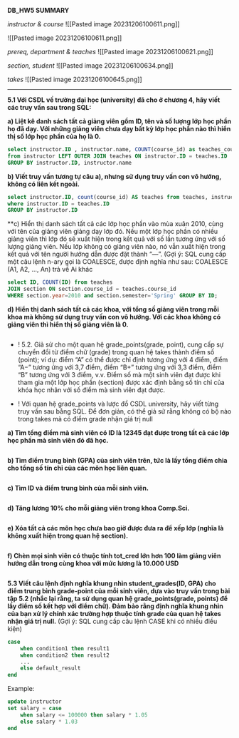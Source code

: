 **DB_HW5 SUMMARY**

*instructor & course*
![[Pasted image 20231206100611.png]]

![[Pasted image 20231206100611.png]]


*prereq, department & teaches*
![[Pasted image 20231206100621.png]]



*section, student*
![[Pasted image 20231206100634.png]]



*takes*
![[Pasted image 20231206100645.png]]


---

**5.1 Với CSDL về trường đại học (university) đã cho ở chương 4, hãy viết các truy vấn
sau trong SQL:**

**a) Liệt kê danh sách tất cả giảng viên gồm ID, tên và số lượng lớp học phần họ đã dạy.
Với những giảng viên chưa dạy bất kỳ lớp học phần nào thì hiển thị số lớp học phần của
họ là 0.**

```sql
select instructor.ID , instructor.name, COUNT(course_id) as teaches_courses
from instructor LEFT OUTER JOIN teaches ON instructor.ID = teaches.ID
GROUP BY instructor.ID, instructor.name
```


**b) Viết truy vấn tương tự câu a), nhưng sử dụng truy vấn con vô hướng, không có liên kết
ngoài.**


```sql
select instructor.ID, count(course_id) AS teaches from teaches, instructor 
where instructor.ID = teaches.ID
GROUP BY instructor.ID  
```

**c) Hiển thị danh sách tất cả các lớp học phần vào mùa xuân 2010, cùng với tên của giảng
viên giảng dạy lớp đó. Nếu một lớp học phần có nhiều giảng viên thì lớp đó sẽ xuất hiện
trong kết quả với số lần tương ứng với số lượng giảng viên. Nếu lớp không có giảng viên
nào, nó vẫn xuất hiện trong kết quả với tên người hướng dẫn được đặt thành “—”.
(Gợi ý: SQL cung cấp một câu lệnh n-ary gọi là COALESCE, được định nghĩa như sau:
COALESCE (A1, A2, ..., An) trả về Ai khác


```sql
select ID, COUNT(ID) from teaches 
JOIN section ON section.course_id = teaches.course_id   
WHERE section.year=2010 and section.semester='Spring' GROUP BY ID;
```


**d) Hiển thị danh sách tất cả các khoa, với tổng số giảng viên trong mỗi khoa mà không sử
dụng truy vấn con vô hướng. Với các khoa không có giảng viên thì hiển thị số giảng viên
là 0.**

```sql

```

+ ! 5.2. Giả sử cho một quan hệ grade_points(grade, point), cung cấp sự chuyển đổi từ điểm chữ (grade) trong quan hệ takes thành điểm số (point); ví dụ: điểm “A” có thể được chỉ định tương ứng với 4 điểm, điểm “A−” tương ứng với 3,7 điểm, điểm “B+” tương ứng với 3,3 điểm, điểm “B” tương ứng với 3 điểm, v.v. Điểm số mà một sinh viên đạt được khi tham gia một lớp học phần (section) được xác định bằng số tín chỉ của khóa học nhân với số điểm mà sinh viên đạt được.

+ ! Với quan hệ grade_points và lược đồ CSDL university, hãy viết từng truy vấn sau bằng SQL. Để đơn giản, có thể giả sử rằng không có bộ nào trong takes mà có điểm grade nhận giá trị null

**a) Tìm tổng điểm mà sinh viên có ID là 12345 đạt được trong tất cả các lớp học phần mà
sinh viên đó đã học.**
```sql

```
**b) Tìm điểm trung bình (GPA) của sinh viên trên, tức là lấy tổng điểm chia cho tổng số
tín chỉ của các môn học liên quan.**
```sql

```
**c) Tìm ID và điểm trung bình của mỗi sinh viên.**
```sql

```
**d) Tăng lương 10% cho mỗi giảng viên trong khoa Comp.Sci.**
```sql

```
**e) Xóa tất cả các môn học chưa bao giờ được đưa ra để xếp lớp (nghĩa là không xuất
hiện trong quan hệ section).**
```sql

```
**f) Chèn mọi sinh viên có thuộc tính tot_cred lớn hơn 100 làm giảng viên hướng dẫn
trong cùng khoa với mức lương là 10.000 USD**
```sql

```

**5.3 Viết câu lệnh định nghĩa khung nhìn student_grades(ID, GPA) cho điểm trung bình
grade-point của mỗi sinh viên, dựa vào truy vấn trong bài tập 5.2 (nhắc lại rằng, ta sử
dụng quan hệ grade_points(grade, points) để lấy điểm số kết hợp với điểm chữ). Đảm
bảo rằng định nghĩa khung nhìn của bạn xử lý chính xác trường hợp thuộc tính grade của
quan hệ takes nhận giá trị null.**
(Gợi ý: SQL cung cấp câu lệnh CASE khi có nhiều điều kiện)
```sql
case
	when condition1 then result1
	when condition2 then result2
	...
	else default_result
end
```
Example:
```sql
update instructor
set salary = case
	when salary <= 100000 then salary * 1.05
	else salary * 1.03
end
```


```sql

```